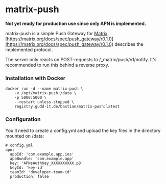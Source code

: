 # matrix-push

**Not yet ready for production use since only APN is implemented.**

matrix-push is a simple Push Gateway for [Matrix](https://matrix.org).
[https://matrix.org/docs/spec/push_gateway/r0.1.0](https://matrix.org/docs/spec/push_gateway/r0.1.0) describes the implemented protocol.

The server only reacts on POST-requests to /_matrix/push/v1/notify. It's recommended to run this behind a reverse proxy.

### Installation with Docker
```
docker run -d --name matrix-push \
    -v /opt/matrix-push:/data \
    -p 5000:5000 \
    --restart unless-stopped \
    registry.gudd-it.de/bastian/matrix-push:latest
```

### Configuration
You'll need to create a config.yml and upload the key files in the directory mounted on /data:
```
# config.yml
apn: 
  appId: 'com.example.app.ios'
  appBundle: 'com.example.app'
  key: 'APNsAuthKey_XXXXXXXXXX.p8'
  keyId: 'key-id'
  teamId: 'developer-team-id'
  production: false
```
